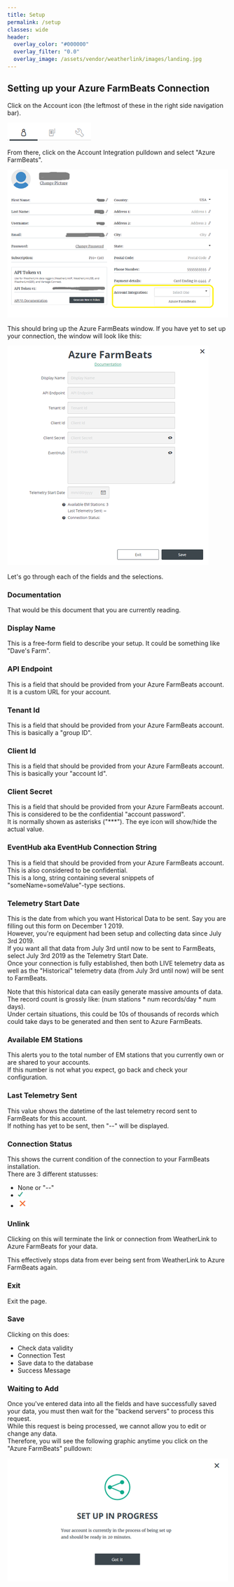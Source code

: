 ```yaml
---
title: Setup
permalink: /setup
classes: wide
header:
  overlay_color: "#000000"
  overlay_filter: "0.0"
  overlay_image: /assets/vendor/weatherlink/images/landing.jpg
---
```


## Setting up your Azure FarmBeats Connection

Click on the Account icon (the leftmost of these in the right side
navigation bar).  
  
![AccountIcon](./images/AccountIcon.png)  

  
From there, click on the Account Integration pulldown and select "Azure
FarmBeats".  
  
![AccountIntegration](./images/AccountIntegration2.png)  
  
This should bring up the Azure FarmBeats window. If you have yet to set
up your connection, the window will look like this:  
  
![UI\_without\_data](./images/UI_without_data.png)  
  
  
Let's go through each of the fields and the selections.

### Documentation

That would be this document that you are currently reading.  
  

### Display Name

This is a free-form field to describe your setup. It could be something
like "Dave's Farm".  
  

### API Endpoint

This is a field that should be provided from your Azure FarmBeats
account. It is a custom URL for your account.  
  

### Tenant Id

This is a field that should be provided from your Azure FarmBeats
account. This is basically a "group ID".  
  

### Client Id

This is a field that should be provided from your Azure FarmBeats
account. This is basically your "account Id".  
  

### Client Secret

This is a field that should be provided from your Azure FarmBeats
account. This is considered to be the confidential "account password".  
It is normally shown as asterisks ("\*\*\*"). The eye icon will
show/hide the actual value.  
  

### EventHub aka EventHub Connection String

This is a field that should be provided from your Azure FarmBeats
account.  
This is also considered to be confidential.  
This is a long, string containing several snippets of
"someName=someValue"-type sections.  
  

### Telemetry Start Date

This is the date from which you want Historical Data to be sent. Say you
are filling out this form on December 1 2019.  
However, you're equipment had been setup and collecting data since July
3rd 2019.  
If you want all that data from July 3rd until now to be sent to
FarmBeats, select July 3rd 2019 as the Telemetry Start Date.  
Once your connection is fully established, then both LIVE telemetry data
as well as the "Historical" telemetry data (from July 3rd until now)
will be sent to FarmBeats.  
  
Note that this historical data can easily generate massive amounts of
data.  
The record count is grossly like: (num stations \* num records/day \*
num days).  
Under certain situations, this could be 10s of thousands of records
which could take days to be generated and then sent to Azure
FarmBeats.

### Available EM Stations

This alerts you to the total number of EM stations that you currently
own or are shared to your accounts.  
If this number is not what you expect, go back and check your
configuration.  
  

### Last Telemetry Sent

This value shows the datetime of the last telemetry record sent to
FarmBeats for this account.  
If nothing has yet to be sent, then "--" will be displayed.  
  

### Connection Status

This shows the current condition of the connection to your FarmBeats
installation.  
There are 3 different statusses:  

  - None or "--"
  - ![greenCheck](./images/greenCheck.png)
  - ![redX](./images/redX.png)

### Unlink

Clicking on this will terminate the link or connection from WeatherLink
to Azure FarmBeats for your data.  
  
This effectively stops data from ever being sent from WeatherLink to
Azure FarmBeats again.

### Exit

Exit the page.  
  

### Save

Clicking on this does:  

  - Check data validity
  - Connection Test
  - Save data to the database
  - Success Message

### Waiting to Add

Once you've entered data into all the fields and have successfully saved
your data, you must then wait for the "backend servers" to process this
request.  
While this request is being processed, we cannot allow you to edit or
change any data.  
Therefore, you will see the following graphic anytime you click on the
"Azure FarmBeats" pulldown:  
  
![AddInProgress](./images//AddInProgress.png)

